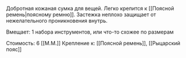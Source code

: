 Добротная кожаная сумка для вещей. Легко крепится к [[Поясной ремень|поясному ремню]]. Застежка неплохо защищает от нежелательного проникновения внутрь.

Вмещает: 1 набора инструментов, или что-то схожее по размерам

Стоимость: 6 [[М.М.]]
Крепление к: [[Поясной ремень]], [[Рыцарский пояс]]